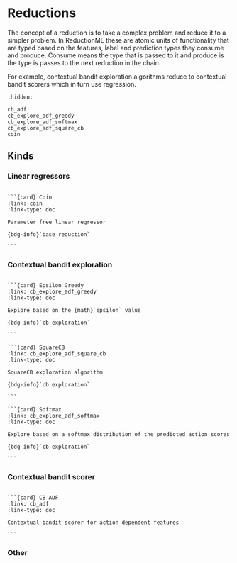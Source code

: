 # Reductions

The concept of a reduction is to take a complex problem and reduce it to a simpler problem. In ReductionML these are atomic units of functionality that are typed based on the features, label and prediction types they consume and produce. Consume means the type that is passed to it and produce is the type is passes to the next reduction in the chain.

For example, contextual bandit exploration algorithms reduce to contextual bandit scorers which in turn use regression.

```{toctree}
:hidden:

cb_adf
cb_explore_adf_greedy
cb_explore_adf_softmax
cb_explore_adf_square_cb
coin
```

## Kinds

### Linear regressors
````{card-carousel} 2

```{card} Coin
:link: coin
:link-type: doc

Parameter free linear regressor

{bdg-info}`base reduction`

```
````

### Contextual bandit exploration

````{card-carousel} 2

```{card} Epsilon Greedy
:link: cb_explore_adf_greedy
:link-type: doc

Explore based on the {math}`epsilon` value

{bdg-info}`cb exploration`

```

```{card} SquareCB
:link: cb_explore_adf_square_cb
:link-type: doc

SquareCB exploration algorithm

{bdg-info}`cb exploration`

```

```{card} Softmax
:link: cb_explore_adf_softmax
:link-type: doc

Explore based on a softmax distribution of the predicted action scores

{bdg-info}`cb exploration`

```
````

### Contextual bandit scorer

````{card-carousel} 2

```{card} CB ADF
:link: cb_adf
:link-type: doc

Contextual bandit scorer for action dependent features

```

````

### Other
